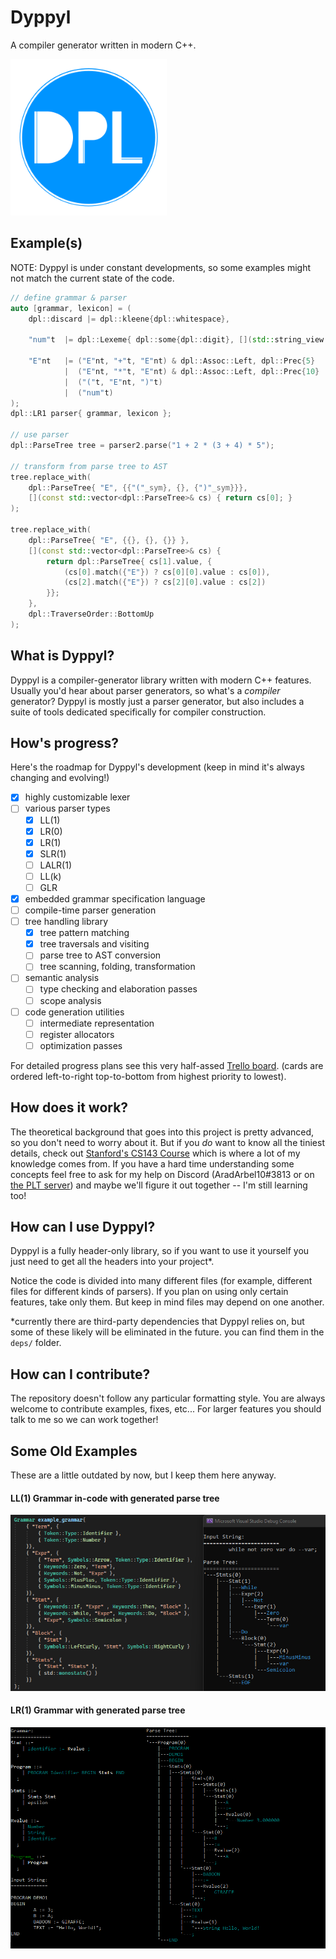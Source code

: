 # Dyppyl
A compiler generator written in modern C++.

<img src="promotional/logo.png" alt="logo" width="250">

## Example(s)
NOTE: Dyppyl is under constant developments, so some examples might not match the current state of the code.
```cpp
// define grammar & parser
auto [grammar, lexicon] = (
	dpl::discard |= dpl::kleene{dpl::whitespace},

	"num"t	|= dpl::Lexeme{ dpl::some{dpl::digit}, [](std::string_view str) -> double { return dpl::stod(str); } },

	"E"nt	|= ("E"nt, "+"t, "E"nt) & dpl::Assoc::Left, dpl::Prec{5}
			|  ("E"nt, "*"t, "E"nt) & dpl::Assoc::Left, dpl::Prec{10}
			|  ("("t, "E"nt, ")"t)
			|  ("num"t)
);
dpl::LR1 parser{ grammar, lexicon };

// use parser
dpl::ParseTree tree = parser2.parse("1 + 2 * (3 + 4) * 5");

// transform from parse tree to AST
tree.replace_with(
	dpl::ParseTree{ "E", {{"("_sym}, {}, {")"_sym}}},
	[](const std::vector<dpl::ParseTree>& cs) { return cs[0]; }
);

tree.replace_with(
	dpl::ParseTree{ "E", {{}, {}, {}} },
	[](const std::vector<dpl::ParseTree>& cs) {
		return dpl::ParseTree{ cs[1].value, {
			(cs[0].match({"E"}) ? cs[0][0].value : cs[0]),
			(cs[2].match({"E"}) ? cs[2][0].value : cs[2])
		}};
	},
	dpl::TraverseOrder::BottomUp
);
```

## What is Dyppyl?

Dyppyl is a compiler-generator library written with modern C++ features.
Usually you'd hear about parser generators, so what's a *compiler* generator?
Dyppyl is mostly just a parser generator, but also includes a suite of tools dedicated specifically for compiler construction.

## How's progress?

Here's the roadmap for Dyppyl's development (keep in mind it's always changing and evolving!)
- [x] highly customizable lexer
- [ ] various parser types
	- [x] LL(1)
	- [x] LR(0)
	- [x] LR(1)
	- [x] SLR(1)
	- [ ] LALR(1)
	- [ ] LL(k)
	- [ ] GLR
- [x] embedded grammar specification language
- [ ] compile-time parser generation
- [ ] tree handling library
	- [x] tree pattern matching
	- [x] tree traversals and visiting
	- [ ] parse tree to AST conversion
	- [ ] tree scanning, folding, transformation
- [ ] semantic analysis
	- [ ] type checking and elaboration passes
	- [ ] scope analysis
- [ ] code generation utilities
	- [ ] intermediate representation
	- [ ] register allocators
	- [ ] optimization passes

For detailed progress plans see this very half-assed [Trello board](https://trello.com/b/u2pzCbZc/dyppyl#).
(cards are ordered left-to-right top-to-bottom from highest priority to lowest).

## How does it work?

The theoretical background that goes into this project is pretty advanced, so you don't need to worry about it.
But if you *do* want to know all the tiniest details, check out [Stanford's CS143 Course](https://web.stanford.edu/class/archive/cs/cs143/cs143.1128/) which is where a lot of my knowledge comes from.
If you have a hard time understanding some concepts feel free to ask for my help on Discord (AradArbel10#3813 or on [the PLT server](https://discord.gg/4Kjt3ZE)) and maybe we'll figure it out together -- I'm still learning too!

## How can I use Dyppyl?
Dyppyl is a fully header-only library, so if you want to use it yourself you just need to get all the headers into your project*.

Notice the code is divided into many different files (for example, different files for different kinds of parsers). If you plan on using only certain features, take only them. But keep in mind files may depend on one another.

*currently there are third-party dependencies that Dyppyl relies on, but some of these likely will be eliminated in the future. you can find them in the `deps/` folder.

## How can I contribute?
The repository doesn't follow any particular formatting style. You are always welcome to contribute examples, fixes, etc... For larger features you should talk to me so we can work together!

## Some Old Examples
These are a little outdated by now, but I keep them here anyway.
#### LL(1) Grammar in-code with generated parse tree
![LL1 example](promotional/LL1.png)

#### LR(1) Grammar with generated parse tree
![LR1 example](promotional/LR1.png)